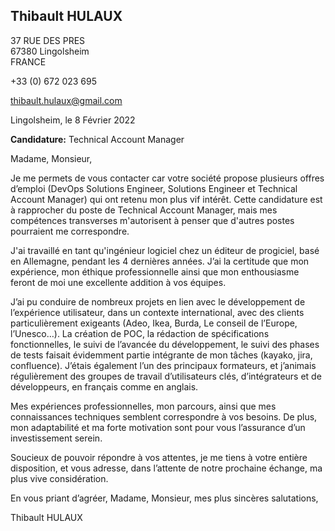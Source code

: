 <div class="flex-box">
<aside>

# Thibault HULAUX

37 RUE DES PRES  
67380 Lingolsheim  
FRANCE

+33 (0) 672 023 695

[thibault.hulaux@gmail.com](mailto:thibault.hulaux@gmail.com)

</aside>
<main>
<section class="date">

Lingolsheim, le 8 Février 2022

</section>
<section class="object">

**Candidature:** Technical Account Manager

</section>
<section class="letter">

Madame, Monsieur,

Je me permets de vous contacter car votre société propose plusieurs offres d’emploi (DevOps Solutions Engineer, Solutions Engineer et Technical Account Manager) qui ont retenu mon plus vif intérêt. Cette candidature est à rapprocher du poste de Technical Account Manager, mais mes compétences transverses m'autorisent à penser que d'autres postes pourraient me correspondre.

J'ai travaillé en tant qu'ingénieur logiciel chez un éditeur de progiciel, basé en Allemagne, pendant les 4 dernières années. J’ai la certitude que mon expérience, mon éthique professionnelle ainsi que mon enthousiasme feront de moi une excellente addition à vos équipes.

J’ai pu conduire de nombreux projets en lien avec le développement de l’expérience utilisateur, dans un contexte international, avec des clients particulièrement exigeants (Adeo, Ikea, Burda, Le conseil de l’Europe, l’Unesco…).
La création de POC, la rédaction de spécifications fonctionnelles, le suivi de l’avancée du développement, le suivi des phases de tests faisait évidemment partie intégrante de mon tâches (kayako, jira, confluence).
J’étais également l’un des principaux formateurs, et j’animais régulièrement des groupes de travail d’utilisateurs clés, d’intégrateurs et de développeurs, en français comme en anglais.

Mes expériences professionnelles, mon parcours, ainsi que mes connaissances techniques semblent correspondre à vos besoins. De plus, mon adaptabilité et ma forte motivation sont pour vous l’assurance d’un investissement serein.

Soucieux de pouvoir répondre à vos attentes, je me tiens à votre entière disposition, et vous adresse, dans l’attente de notre prochaine échange, ma plus vive considération.

En vous priant d’agréer, Madame, Monsieur, mes plus sincères salutations,

</section>
<section class="signature">

Thibault HULAUX

</section>
</main>
</div>